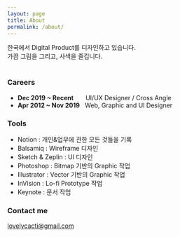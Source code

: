```yaml
---
layout: page
title: About
permalink: /about/
---
```


한국에서 Digital Product를 디자인하고 있습니다.<br />
가끔 그림을 그리고, 사색을 즐깁니다.<br /><br />

### Careers

- **Dec 2019 ~ Recent** &nbsp;&nbsp;&nbsp;&nbsp;&nbsp; UI/UX Designer / Cross Angle
- **Apr 2012 ~ Nov 2019** &nbsp; Web, Graphic and UI Designer

### Tools

- Notion : 개인&업무에 관한 모든 것들을 기록
- Balsamiq : Wireframe 디자인
- Sketch & Zeplin : UI 디자인
- Photoshop : Bitmap 기반의 Graphic 작업
- Illustrator : Vector 기반의 Graphic 작업
- InVision : Lo-fi Prototype 작업
- Keynote : 문서 작업

### Contact me

[lovelycacti@gmail.com](mailto:lovelycacti@gmail.com)
